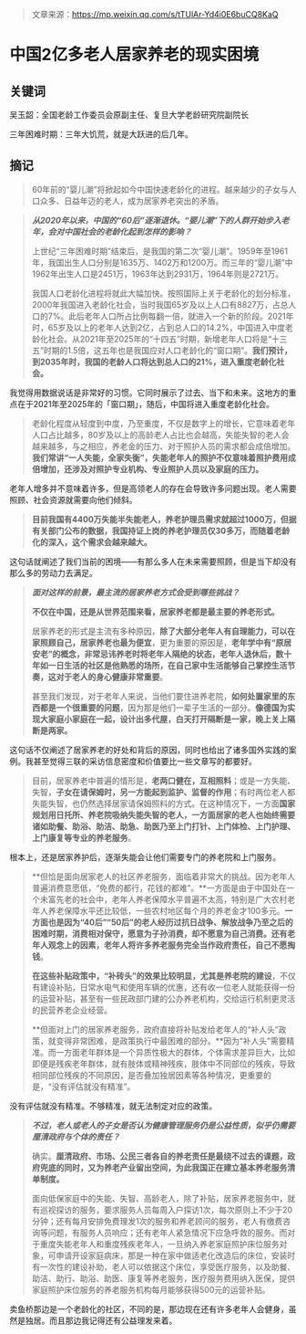 > 文章来源：https://mp.weixin.qq.com/s/tTUlAr-Yd4i0E6buCQ8KaQ

# 中国2亿多老人居家养老的现实困境

## 关键词

吴玉韶：全国老龄工作委员会原副主任、复旦大学老龄研究院副院长

三年困难时期：三年大饥荒，就是大跃进的后几年。



## 摘记

> 60年前的“婴儿潮”将掀起如今中国快速老龄化的进程。越来越少的子女与人口众多、日益年迈的老人，成为居家养老突出的矛盾。

> ***从2020年以来，中国的“60后”逐渐退休。“婴儿潮”下的人群开始步入老年，会对中国社会的老龄化起到怎样的影响？***
>
> 上世纪“三年困难时期”结束后，是我国的第二次“婴儿潮”。1959年至1961年，我国出生人口分别是1635万、1402万和1200万。而三年的“婴儿潮”中1962年出生人口是2451万，1963年达到2931万，1964年则是2721万。
>
> 我国人口老龄化进程将就此大幅加快。按照国际上关于老龄化的划分标准，2000年我国进入老龄化社会，当时我国65岁及以上人口有8827万，占总人口的7%。此后老年人口所占比例每翻一倍，就进入一个新的阶段。2021年时，65岁及以上的老年人达到2亿，占到总人口的14.2%，中国进入中度老龄化社会。从2021年至2025年的“十四五”时期，新增老年人口将是“十三五”时期的1.5倍，这五年也是我国应对人口老龄化的“窗口期”。**我们预计，到2035年时，我国的老龄人口将达到总人口的21%，进入重度老龄化社会。**

我觉得用数据说话是非常好的习惯。它同时展示了过去、当下和未来。这地方的重点在于2021年至2025年的「窗口期」，随后，中国将进入重度老龄化社会。

> 老龄化程度从轻度到中度，乃至重度，不仅是数字上的增长，它意味着老年人口占比越多，80岁及以上的高龄老人占比也会越高，失能失智的老人会越来越多，与之相应，养老金的压力、对于照护人员的需求都会成倍增加。**我们常讲“一人失能，全家失衡”，失能老年人的照护不仅意味着照护费用成倍增加，还涉及对照护专业机构、专业照护人员以及家庭的压力。**

老年人增多并不意味着许多，但是高领老人的存在会导致许多问题出现。老人需要照顾、社会资源就需要向他们倾斜。

> **目前我国有4400万失能半失能老人，养老护理员需求就超过1000万，但据有关部门公布的数据，我国持证上岗的养老护理员仅30多万，而随着老龄化的深入，这个需求会越来越大。**

这句话就阐述了我们当前的困境——有那么多人在未来需要照顾，但是当下却没有那么多的劳动力去满足。

> ***面对这样的前景，最主流的居家养老方式会受到哪些挑战？***
>
> **不仅在中国，还是从世界范围来看，居家养老都是最主要的养老形式。**
>
> 居家养老的形式是主流有多种原因，**除了大部分老年人有自理能力，可以在家照顾自己，居家养老也最为便宜**，更为重要的原因是，**老年学中有“原居安老”的概念，非常忌讳养老时将老年人隔绝的状态，老年人退休后，数十年如一日生活的社区是他熟悉的场所，在自己家中生活能够自己掌控生活节奏，这对于老人的身心健康非常重要**。
>
> 甚至我们发现，对于老年人来说，当他们要住进养老院，**如何处置家里的东西都是一个很重要的问题**，因为那是他们一辈子生活的一部分。**像德国为实现大家庭小家庭在一起，设计出多代屋，白天打开隔断是一家，晚上关上隔断是两家。**

这句话不仅阐述了居家养老的好处和背后的原因，同时也给出了诸多国外实践的案例。我甚至觉得三联的采访信息密度和价值要比一些文章写的都要好。

> 目前，居家养老中普遍的情形是，**老两口健在，互相照料**；或是一方失能、失智，**子女在请保姆时，另一方能起到监护、监督的作用**；有时两位老人都失能失智，也仍然选择居家请保姆照料的方式。在这种情况下，一方面**国家规划用日托所、养老院吸纳失能失智的老人，一方面居家的老人也始终需要诸如助餐、助浴、助洁、助急、助医乃至上门打针、上门体检、上门护理、上门康复等专业的养老服务**。

根本上，还是居家养护后，逐渐失能会让他们需要专门的养老院和上门服务。

> **但恰是面向居家老人的社区养老服务，面临着非常大的挑战。因为老年人普遍消费意愿低，“免费的都行，花钱的都难”。**一方面是由于中国处在一个未富先老的社会中，老年人养老保障水平普遍不太高，特别是广大农村老年人养老保障水平还比较低，一些农村地区每个月的养老金才100多元。**一方面也是因为“40后”“50后”的老人经历过抗日战争、解放战争乃至之后的困难时期，消费相对保守，愿意为子孙消费，却不愿意为自己消费。还有老年人观念上的因素，老年人将许多养老服务完全当作政府责任，自己不愿掏钱**。
>
> **在这些补贴政策中，“补砖头”的效果比较明显，尤其是养老院的建设**，不仅有建设补贴，日常水电气和使用车辆的优惠，还有收一位老人就能获得一份的运营补贴，甚至有一些民政部门建的公办养老机构，交给运行机制更灵活的民营养老企业经营。
>
> **但面对上门的居家养老服务，政府直接将补贴发给老年人的“补人头”政策，就变得非常困难，是政策执行中最困难的部分。**因为“补人头”需要精准。而一方面老年群体是一个异质性极大的群体，个体需求差异巨大，比如即便是残疾老年群体，就有肢体或精神残疾，肢体中不同部位的残疾，导致相同部位残疾的不同原因，是否叠加独居因素等各种情况，更重要的是，“没有评估就没有精准”。

没有评估就没有精准。不够精准，就无法制定对应的政策。

> ***不过，老人或老人的子女是否认为健康管理服务仍是公益性质，似乎仍需要厘清政府与个体的责任？***
>
> 确实。**厘清政府、市场、公民三者各自的养老责任是最绕不过去的课题，政府兜底的同时，又为养老产业留出空间，为此我国正在建立基本养老服务清单制度。**
>
> 面向低保家庭中的失能、失智、高龄老人，除了补贴，居家养老服务中，就有巡视探访的服务，要求服务人员每周入户探访1次，每次原则上不少于20分钟；还有每月安排免费理发1次的服务和养老顾问的服务，老人有缴费咨询等问题，有服务人员响应；还有老年人紧急情况下应急呼救的服务。而对于重度失能老年人和重度残疾老年人，一旦纳入养老家庭照护床位服务对象，可申请开设家庭病床，那是一种在家中做适老化改造后的床位，安装时有一次性的建设补助，老人可以依据这个床位，享受医疗服务，以及助餐、助洁、助行、助浴、助医、康复等养老服务，医疗服务费用纳入医保，提供家庭照护床位服务的养老服务机构每月能够获得500元的运营补贴。

卖鱼桥那边是一个老龄化的社区，不同的是，那边现在还有许多老年人会健身，虽然是独居。而且那边我记得还有公益理发来着。

